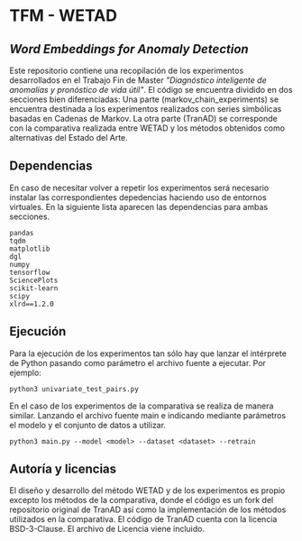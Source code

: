 # TFM - WETAD 
## _Word Embeddings for Anomaly Detection_

Este repositorio contiene una recopilación de los experimentos desarrollados en el Trabajo Fin de Master _"Diagnóstico inteligente de anomalías y pronóstico de vida útil"_. El código se encuentra dividido en dos secciones bien diferenciadas: Una parte (markov_chain_experiments) se encuentra destinada a los experimentos realizados con series simbólicas basadas en Cadenas de Markov. La otra parte (TranAD) se corresponde con la comparativa realizada entre WETAD y los métodos obtenidos como alternativas del Estado del Arte.

## Dependencias
En caso de necesitar volver a repetir los experimentos será necesario instalar las correspondientes depedencias haciendo uso de entornos virtuales. En la siguiente lista aparecen las dependencias para ambas secciones.

```
pandas
tqdm
matplotlib
dgl
numpy
tensorflow
SciencePlots
scikit-learn
scipy
xlrd==1.2.0
```

## Ejecución 
Para la ejecución de los experimentos tan sólo hay que lanzar el intérprete de Python pasando como parámetro el archivo fuente a ejecutar. Por ejemplo:

```
python3 univariate_test_pairs.py
```

En el caso de los experimentos de la comparativa se realiza de manera similar. Lanzando el archivo fuente main e indicando mediante parámetros el modelo y el conjunto de datos a utilizar.
```
python3 main.py --model <model> --dataset <dataset> --retrain
```

## Autoría y licencias
El diseño y desarrollo del método WETAD y de los experimentos es propio excepto los métodos de la comparativa, donde el código es un fork del repositorio original de TranAD así como la implementación de los métodos utilizados en la comparativa.
El código de TranAD cuenta con la licencia BSD-3-Clause. El archivo de Licencia viene incluido.
